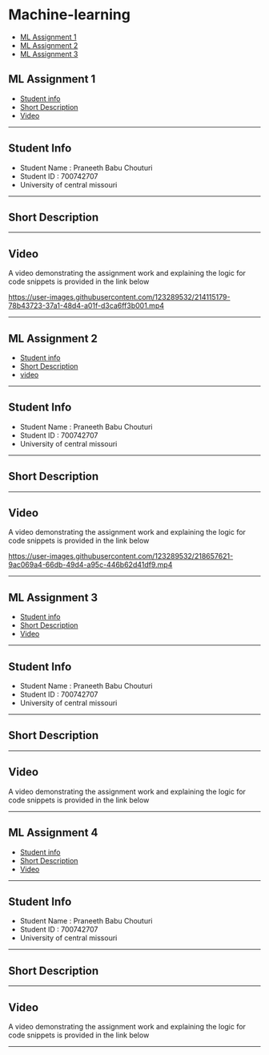 # Machine-learning

- [ML Assignment 1 ](https://github.com/PRANEETHBABUCHOUTURI/Machine-learning/blob/main/README.md#ml-assignment-1)
- [ML Assignment 2 ](https://github.com/PRANEETHBABUCHOUTURI/Machine-learning/blob/main/README.md#ml-assignment-2)
- [ML Assignment 3 ](https://github.com/PRANEETHBABUCHOUTURI/Machine-learning/blob/main/README.md#ml-assignment-3)


## ML Assignment 1
- [ Student info ](https://github.com/PRANEETHBABUCHOUTURI/Machine-learning/blob/main/README.md#student-info)
- [ Short Description](https://github.com/PRANEETHBABUCHOUTURI/Machine-learning/blob/main/README.md#short-description)
- [ Video](https://github.com/PRANEETHBABUCHOUTURI/Machine-learning/blob/main/README.md#video)

----------

## Student Info

- Student Name : Praneeth Babu Chouturi
- Student ID : 700742707
- University of central missouri

---------

## Short Description 


---------

## Video

A video demonstrating the assignment work and explaining the logic for code snippets is provided in the link below

https://user-images.githubusercontent.com/123289532/214115179-78b43723-37a1-48d4-a01f-d3ca6ff3b001.mp4

---------

## ML Assignment 2

- [  Student info ](https://github.com/PRANEETHBABUCHOUTURI/Machine-learning/blob/main/README.md#student-info-1)
- [ Short Description](https://github.com/PRANEETHBABUCHOUTURI/Machine-learning/blob/main/README.md#short-description-1)
- [ video](https://github.com/PRANEETHBABUCHOUTURI/Machine-learning#video-1)

--------------

## Student Info

- Student Name : Praneeth Babu Chouturi
- Student ID : 700742707
- University of central missouri

--------------

## Short Description


--------------

## Video

A video demonstrating the assignment work and explaining the logic for code snippets is provided in the link below

https://user-images.githubusercontent.com/123289532/218657621-9ac069a4-66db-49d4-a95c-446b62d41df9.mp4

---------------


## ML Assignment 3

- [ Student info ](https://github.com/PRANEETHBABUCHOUTURI/Machine-learning/blob/main/README.md#student-info-2)
- [ Short Description ](https://github.com/PRANEETHBABUCHOUTURI/Machine-learning/blob/main/README.md#short-description-2)
- [ Video ](https://github.com/PRANEETHBABUCHOUTURI/Machine-learning/blob/main/README.md#video-2)

----------------

## Student Info

- Student Name : Praneeth Babu Chouturi
- Student ID : 700742707
- University of central missouri

---------------

## Short Description


---------------

## Video

A video demonstrating the assignment work and explaining the logic for code snippets is provided in the link below


----------------

## ML Assignment 4

- [ Student info ]()
- [ Short Description ]()
- [ Video ](https://github.com/PRANEETHBABUCHOUTURI/Machine-learning/blob/main/README.md#video-3)

----------------

## Student Info

- Student Name : Praneeth Babu Chouturi
- Student ID : 700742707
- University of central missouri

---------------

## Short Description


---------------

## Video

A video demonstrating the assignment work and explaining the logic for code snippets is provided in the link below


----------------












